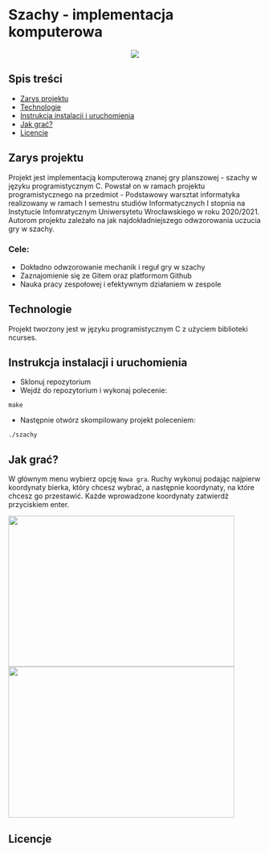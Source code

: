# Szachy - implementacja komputerowa
<p align="center">
  <img src="https://i.imgur.com/tEQbD6K.png">
</p>

## Spis treści
* [Zarys projektu](#zarys-projektu)
* [Technologie](#technologie)
* [Instrukcja instalacji i uruchomienia](#instrukcja-instalacji-i-uruchomienia)
* [Jak grać?](#jak-grać)
* [Licencje](#licencje)

## Zarys projektu
Projekt jest implementacją komputerową znanej gry planszowej - szachy w języku programistycznym C. Powstał on w ramach projektu programistycznego na przedmiot - Podstawowy warsztat informatyka realizowany w ramach I semestru studiów Informatycznych I stopnia na Instytucie Infomratycznym Uniwersytetu Wrocławskiego w roku 2020/2021. Autorom projektu zależało na jak najdokładniejszego odwzorowania uczucia gry w szachy. </br>

### Cele: 
* Dokładno odwzorowanie mechanik i reguł gry w szachy
* Zaznajomienie się ze Gitem oraz platformom Github
* Nauka pracy zespołowej i efektywnym działaniem w zespole

## Technologie
Projekt tworzony jest w języku programistycznym C z użyciem biblioteki ncurses.

## Instrukcja instalacji i uruchomienia
* Sklonuj repozytorium
* Wejdż do repozytorium i wykonaj polecenie:
```
make
```
* Następnie otwórz skompilowany projekt poleceniem:
```
./szachy
```
## Jak grać?
W głównym menu wybierz opcję ```Nowa gra```.
Ruchy wykonuj podając najpierw koordynaty bierka, który chcesz wybrać, a następnie koordynaty, na które chcesz go przestawić.
Każde wprowadzone koordynaty zatwierdź przyciskiem enter.

<p float="left">
  <img src="https://i.imgur.com/mvX3uA8.png" width="450" height="300"/>
  <img src="https://i.imgur.com/NH3HRmV.png" width="450" height="300"/> 
</p>

## Licencje
